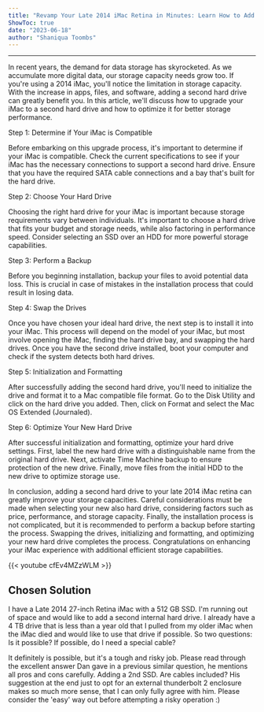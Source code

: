 ```yaml
---
title: "Revamp Your Late 2014 iMac Retina in Minutes: Learn How to Add a Second Hard Drive for Unmatched Storage Boost!"
ShowToc: true 
date: "2023-06-18"
author: "Shaniqua Toombs"
---
```

*****
In recent years, the demand for data storage has skyrocketed. As we accumulate more digital data, our storage capacity needs grow too. If you're using a 2014 iMac, you'll notice the limitation in storage capacity. With the increase in apps, files, and software, adding a second hard drive can greatly benefit you. In this article, we'll discuss how to upgrade your iMac to a second hard drive and how to optimize it for better storage performance.

Step 1: Determine if Your iMac is Compatible

Before embarking on this upgrade process, it's important to determine if your iMac is compatible. Check the current specifications to see if your iMac has the necessary connections to support a second hard drive. Ensure that you have the required SATA cable connections and a bay that's built for the hard drive.

Step 2: Choose Your Hard Drive

Choosing the right hard drive for your iMac is important because storage requirements vary between individuals. It's important to choose a hard drive that fits your budget and storage needs, while also factoring in performance speed. Consider selecting an SSD over an HDD for more powerful storage capabilities.

Step 3: Perform a Backup

Before you beginning installation, backup your files to avoid potential data loss. This is crucial in case of mistakes in the installation process that could result in losing data.

Step 4: Swap the Drives

Once you have chosen your ideal hard drive, the next step is to install it into your iMac. This process will depend on the model of your iMac, but most involve opening the iMac, finding the hard drive bay, and swapping the hard drives. Once you have the second drive installed, boot your computer and check if the system detects both hard drives.

Step 5: Initialization and Formatting

After successfully adding the second hard drive, you'll need to initialize the drive and format it to a Mac compatible file format. Go to the Disk Utility and click on the hard drive you added. Then, click on Format and select the Mac OS Extended (Journaled).

Step 6: Optimize Your New Hard Drive

After successful initialization and formatting, optimize your hard drive settings. First, label the new hard drive with a distinguishable name from the original hard drive. Next, activate Time Machine backup to ensure protection of the new drive. Finally, move files from the initial HDD to the new drive to optimize storage use.

In conclusion, adding a second hard drive to your late 2014 iMac retina can greatly improve your storage capacities. Careful considerations must be made when selecting your new also hard drive, considering factors such as price, performance, and storage capacity. Finally, the installation process is not complicated, but it is recommended to perform a backup before starting the process. Swapping the drives, initializing and formatting, and optimizing your new hard drive completes the process. Congratulations on enhancing your iMac experience with additional efficient storage capabilities.

{{< youtube cfEv4MZzWLM >}} 



## Chosen Solution
 I have a Late 2014 27-inch Retina iMac with a 512 GB SSD. I'm running out of space and would like to add a second internal hard drive. I already have a 4 TB drive that is less than a year old that I pulled from my older iMac when the iMac died and would like to use that drive if possible. So two questions: Is it possible? If possible, do I need a special cable?

 It definitely is possible, but it's a tough and risky job.  Please read through the excellent answer Dan gave in a previous similar question, he mentions all pros and cons carefully.
Adding a 2nd SSD. Are cables included?
His suggestion at the end just to opt for an external thunderbolt 2 enclosure makes so much more sense, that I can only fully agree with him. Please consider the 'easy' way out before attempting a risky operation :)




